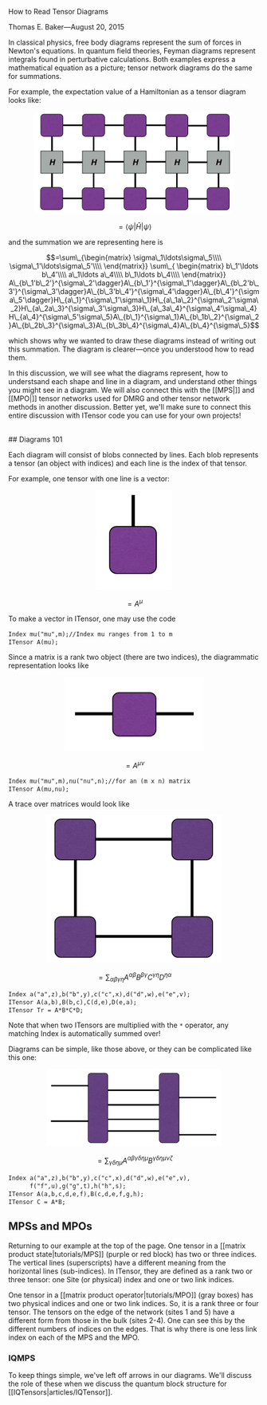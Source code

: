
<span class='article_title'>How to Read Tensor Diagrams</span>

<span class='article_sig'>Thomas E. Baker&mdash;August 20, 2015</span>

In classical physics, free body diagrams represent the sum of forces in Newton's equations. In quantum field theories, Feyman diagrams represent integrals found in perturbative calculations.  Both examples express a mathematical equation as a picture; tensor network diagrams do the same for summations.

For example, the expectation value of a Hamiltonian as a tensor diagram looks like:

<p align="center"><img src="docs/articles/psiHpsi.png" alt="Diagram" style="width: 400px;"/></p>

$$=\langle\psi|\hat H|\psi\rangle$$

and the summation we are representing here is

$$=\sum\_{\begin{matrix}
\sigma\_1\ldots\sigma\_5\\\\
\sigma\_1'\ldots\sigma\_5'\\\\
\end{matrix}}
\sum\_{
\begin{matrix}
b\_1'\ldots b\_4'\\\\
a\_1\ldots a\_4\\\\
b\_1\ldots b\_4\\\\
\end{matrix}}
A\_{b\_1'b\_2'}^{\sigma\_2'\dagger}A\_{b\_1'}^{\sigma\_1'\dagger}A\_{b\_2'b\_3'}^{\sigma\_3'\dagger}A\_{b\_3'b\_4'}^{\sigma\_4'\dagger}A\_{b\_4'}^{\sigma\_5'\dagger}H\_{a\_1}^{\sigma\_1'\sigma\_1}H\_{a\_1a\_2}^{\sigma\_2'\sigma\_2}H\_{a\_2a\_3}^{\sigma\_3'\sigma\_3}H\_{a\_3a\_4}^{\sigma\_4'\sigma\_4}H\_{a\_4}^{\sigma\_5'\sigma\_5}A\_{b\_1}^{\sigma\_1}A\_{b\_1b\_2}^{\sigma\_2}A\_{b\_2b\_3}^{\sigma\_3}A\_{b\_3b\_4}^{\sigma\_4}A\_{b\_4}^{\sigma\_5}$$

which shows why we wanted to draw these diagrams instead of writing out this summation.  The diagram is clearer&mdash;once you understood how to read them.

In this discussion, we will see what the diagrams represent, how to understsand each shape and line in a diagram, and understand other things you might see in a diagram.  We will also connect this with the [[MPS|]] and [[MPO|]] tensor networks used for DMRG and other tensor network methods in another discussion.  Better yet, we'll make sure to connect this entire discussion with ITensor code you can use for your own projects!

<br/>
## Diagrams 101

Each diagram will consist of blobs connected by lines.  Each blob represents a tensor (an object with indices) and each line is the index of that tensor.

For example, one tensor with one line is a vector:

<p align="center"><img src="docs/articles/vector.png" alt="Vector Diagram" style="height: 200px;"/></p>

$$=A^\mu$$

To make a vector in ITensor, one may use the code

    Index mu("mu",m);//Index mu ranges from 1 to m
    ITensor A(mu);

Since a matrix is a rank two object (there are two indices), the diagrammatic representation looks like

<p align="center"><img src="docs/articles/matrix.png" alt="Matrix Diagram" style="height: 150px;"/></p>

$$=A^{\mu\nu}$$

    Index mu("mu",m),nu("nu",n);//for an (m x n) matrix
    ITensor A(mu,nu);

A trace over matrices would look like

<p align="center"><img src="docs/articles/trace.png" alt="Matrix Diagram" style="width: 350px;"/></p>

$$=\sum_{\alpha\beta\gamma\eta} A^{\alpha\beta}B^{\beta\gamma}C^{\gamma\eta}D^{\eta\alpha}$$

    Index a("a",z),b("b",y),c("c",x),d("d",w),e("e",v);
    ITensor A(a,b),B(b,c),C(d,e),D(e,a);
    ITensor Tr = A*B*C*D;

Note that when two ITensors are multiplied with the `*` operator, any matching Index is automatically summed over!

Diagrams can be simple, like those above, or they can be complicated like this one:

<p align="center"><img src="docs/articles/complex.png" alt="Matrix Diagram" style="width: 350px;"/></p>

$$=\sum_{\gamma\delta\eta\mu} A^{\alpha\beta\gamma\delta\eta\mu}B^{\gamma\delta\eta\mu\nu\zeta}$$

    Index a("a",z),b("b",y),c("c",x),d("d",w),e("e",v),
          f("f",u),g("g",t),h("h",s);
    ITensor A(a,b,c,d,e,f),B(c,d,e,f,g,h);
    ITensor C = A*B;

## MPSs and MPOs

Returning to our example at the top of the page.  One tensor in a [[matrix product state|tutorials/MPS]] (purple or red block) has two or three indices.  The vertical lines (superscripts) have a different meaning from the horizontal lines (sub-indices).  In ITensor, they are defined as a rank two or three tensor:  one Site (or physical) index and one or two link indices.

One tensor in a [[matrix product operator|tutorials/MPO]] (gray boxes) has two physical indices and one or two link indices. So, it is a rank three or four tensor. The tensors on the edge of the network (sites 1 and 5) have a different form from those in the bulk (sites 2-4).  One can see this by the different numbers of indices on the edges.  That is why there is one less link index on each of the MPS and the MPO.  

### IQMPS

To keep things simple, we've left off arrows in our diagrams.  We'll discuss the role of these when we discuss the quantum block structure for [[IQTensors|articles/IQTensor]].



